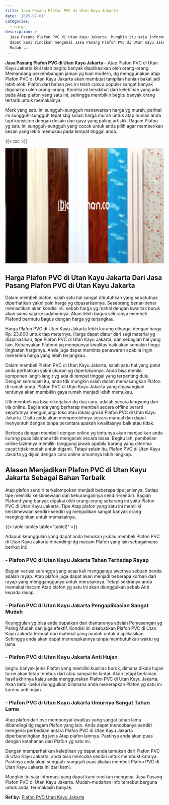 ```yaml
---
title: Jasa Pasang Plafon PVC di Utan Kayu Jakarta
date: '2025-07-01'
categories:
  - harga
description: >-
  Jasa Pasang Plafon PVC di Utan Kayu Jakarta. Mungkin itu saja informasi yang
  dapat kami rincikan mengenai Jasa Pasang Plafon PVC di Utan Kayu Jakarta.
  Mudah-...
---
```


**Jasa Pasang Plafon PVC di Utan Kayu Jakarta** – Atap Plafon PVC di Utan Kayu Jakarta kini telah begitu banyak diaplikasikan oleh orang-orang. Memandang perkembangan jaman yg kian modern, dg menggunakan atap Plafon PVC di Utan Kayu Jakarta akan membuat tampilan hunian bakal jadi lebih elok. Plafon dari bahan pvc ini telah cukup populer sangat banyak digunakan oleh orang-orang. Kondisi ini berakibat dari kelebihan yang ada pada Atap plafon yang satu ini, sehingga membikin begitu banyak orang tertarik untuk memakainya.

Merk yang satu ini sungguh-sungguh menawarkan harga yg murah, perihal ini sungguh-sungguh tepat sbg solusi harga murah untuk atap hunian anda tapi konsisten dengan desain dan gaya yang paling artistik. Ragam Plafon yg satu ini sungguh-sungguh yang cocok untuk anda pilih agar memberikan kesan yang lebih memukau pada tempat tinggal anda.

{{< toc >}}

![Jasa Pasang Plafon PVC di Utan Kayu Jakarta](/images/flafond-pvc-murah20.png)

## Harga Plafon PVC di Utan Kayu Jakarta Dari Jasa Pasang Plafon PVC di Utan Kayu Jakarta

Dalam membeli plafon, salah satu hal sangat dibutuhkan yang sepatutnya diperhatikan yakni poin harga yg dipasarkannya. Seseorang benar-benar memastikan akan kondisi ini, sebab harga yg mahal dengan kwalitas buruk akan sama saja kesudahannya. Akan lebih bagus sekiranya membeli Plafond bermutu bagus dengan harga yg terjangkau.

Harga Plafon PVC di Utan Kayu Jakarta lebih kurang dihargai dengan harga Rp. 23.000 untuk tiap meternya. Harga dapat diatur dari segi material yg diaplikasikan, tipe Plafon PVC di Utan Kayu Jakarta, dan sebagian hal yang lain. Kebanyakan Plafond yg mempunyai kwalitas baik akan semakin tinggi tingkatan harganya. Anda juga dapat meminta penawaran apabila ingin menerima harga yang lebih terjangkau.

Dalam membeli Plafon PVC di Utan Kayu Jakarta, salah satu hal yang patut anda perhatikan yakni ukuran yg diperlukannya. Anda bisa menilai komponen langit-langit yg ada di tempat tinggal yang terpenting dulu. Dengan semacam itu, anda tdk mungkin salah dalam memasangkan Plafon di rumah anda. Plafon PVC di Utan Kayu Jakarta yang dipasangkan tentunya akan membikin gaya rumah menjadi lebih memukau.

Utk membelinya bisa dikerjakan dg dua cara, adalah secara langsung dan via online. Bagi anda yang berharap membeli secara offline berarti sepatutnya mengunjungi toko atau lokasi grosir Plafon PVC di Utan Kayu Jakarta. Disitu anda akan memperolehnya secara manual dan dapat menyentuh dengan tanpa perantara apakah kwalitasnya baik atau tidak.

Berbeda dengan membeli dengan online yg tentunya akan menjadikan anda kurang puas bilamana tdk mengecek secara biasa. Begitu lah, pembelian online lazimnya memiliki tanggung jawab apabila barang yang diterima cacat tidak mudah untuk diganti. Tetapi selain itu, Plafon PVC di Utan Kayu Jakarta yg dijual dengan cara online umumnya lebih lengkap.

## Alasan Menjadikan Plafon PVC di Utan Kayu Jakarta Sebagai Bahan Terbaik

Atap plafon sendiri terkelompokan menjadi beberapa tipe jenisnya, Setiap tipe memiliki keistimewaan dan kekurangannya sendiri-sendiri. Bagian Plafond yang banyak dipakai oleh orang-orang sekarang ini yaitu Plafon PVC di Utan Kayu Jakarta. Tipe Atap plafon yang satu ini memiliki keistimewaan sendiri-sendiri yg menjadikan sangat banyak orang menginginkan untuk memakainya.

{{< table-tables table="table2" >}}

Adapun keunggulan yang dapat anda temukan jikalau membeli Plafon PVC di Utan Kayu Jakarta dibandingi dg macam Plafon yang lain sebagaimana berikut ini:

### \- Plafon PVC di Utan Kayu Jakarta Tahan Terhadap Rayap

Bagian variasi serangga yang acap kali menggangu awetnya sebuah benda adalah rayap. Atap plafon juga dapat akan menjadi beberapa korban dari rayap yang mengganggunya untuk merusaknya. Tetapi sekiranya anda memakai macam Atap plafon yg satu ini akan diunggulkan sebab Anti kepada rayap.

### \- Plafon PVC di Utan Kayu Jakarta Pengaplikasian Sangat Mudah

Keunggulan yg bisa anda dapatkan dari diantaranya adalah Pemasangan yg Paling Mudah dan juga efektif. Kondisi ini disebabkan Plafon PVC di Utan Kayu Jakarta terbuat dari material yang mudah untuk diaplikasikan. Sehingga anda akan dapat menerapkannya tanpa membutuhkan waktu yg lama.

### \- Plafon PVC di Utan Kayu Jakarta Anti Hujan

begitu banyak jenis Plafon yang memiliki kualitas buruk, dimana dikala hujan turun akan tetap tembus dari atap sampai ke lantai. Akan tetapi berlainan hasil akhirnya kalau anda menggunakan Plafon PVC di Utan Kayu Jakarta. Akan betul-betul diunggulkan bilamana anda menerapkan Plafon yg satu ini karena anti hujan.

### \- Plafon PVC di Utan Kayu Jakarta Umurnya Sangat Tahan Lama

Atap plafon dari pvc mempunyai kwalitas yang sangat tahan lama dibandingi dg ragam Plafon yang lain. Anda dapat mencobanya sendiri mengenai perbedaan antara Plafon PVC di Utan Kayu Jakarta diperbandingkan dg jenis Atap plafon lainnya. Pastinya anda akan puas dengan ketahanan dari Plafon yg satu ini.

Dengan memperhatikan kelebihan yg dapat anda temukan dari Plafon PVC di Utan Kayu Jakarta, anda bisa mencoba sendiri untuk membuktikannya. Pastinya anda akan sungguh-sungguh puas jikalau membeli Plafon PVC di Utan Kayu Jakarta ini dari kami.

Mungkin itu saja informasi yang dapat kami rincikan mengenai Jasa Pasang Plafon PVC di Utan Kayu Jakarta. Mudah-mudahan info tersebut berguna untuk anda, terimakasih banyak.

**Ref by:** [Plafon PVC Utan Kayu Jakarta](https://id.wikipedia.org/wiki/Plafon)
